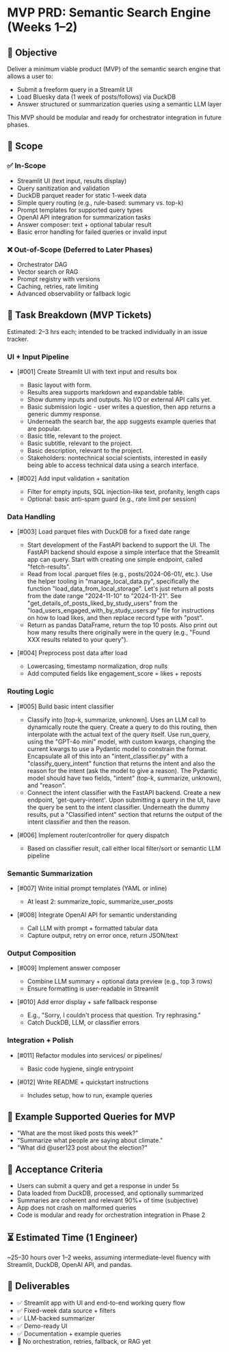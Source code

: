 # MVP PRD: Semantic Search Engine (Weeks 1–2)

## 🧩 Objective

Deliver a minimum viable product (MVP) of the semantic search engine that allows a user to:

- Submit a freeform query in a Streamlit UI
- Load Bluesky data (1 week of posts/follows) via DuckDB
- Answer structured or summarization queries using a semantic LLM layer

This MVP should be modular and ready for orchestrator integration in future phases.

## 📌 Scope

### ✅ In-Scope

- Streamlit UI (text input, results display)
- Query sanitization and validation
- DuckDB parquet reader for static 1-week data
- Simple query routing (e.g., rule-based: summary vs. top-k)
- Prompt templates for supported query types
- OpenAI API integration for summarization tasks
- Answer composer: text + optional tabular result
- Basic error handling for failed queries or invalid input

### ❌ Out-of-Scope (Deferred to Later Phases)

- Orchestrator DAG
- Vector search or RAG
- Prompt registry with versions
- Caching, retries, rate limiting
- Advanced observability or fallback logic

## 🎫 Task Breakdown (MVP Tickets)

Estimated: 2–3 hrs each; intended to be tracked individually in an issue tracker.

### UI + Input Pipeline

- [#001] Create Streamlit UI with text input and results box
  - Basic layout with form.
  - Results area supports markdown and expandable table.
  - Show dummy inputs and outputs. No I/O or external API calls yet.
  - Basic submission logic - user writes a question, then app returns a generic
  dummy response.
  - Underneath the search bar, the app suggests example queries that are popular.
  - Basic title, relevant to the project.
  - Basic subtitle, relevant to the project.
  - Basic description, relevant to the project.
  - Stakeholders: nontechnical social scientists, interested in easily being able
  to access technical data using a search interface.

- [#002] Add input validation + sanitation
  - Filter for empty inputs, SQL injection-like text, profanity, length caps
  - Optional: basic anti-spam guard (e.g., rate limit per session)

### Data Handling

- [#003] Load parquet files with DuckDB for a fixed date range
  - Start development of the FastAPI backend to support the UI. The FastAPI backend
  should expose a simple interface that the Streamlit app can query. Start with
  creating one simple endpoint, called "fetch-results".
  - Read from local .parquet files (e.g., posts/2024-06-01/, etc.). Use the helper
  tooling in "manage_local_data.py", specifically the function "load_data_from_local_storage". Let's just return all posts from the date
  range "2024-11-10" to "2024-11-21". See "get_details_of_posts_liked_by_study_users"
  from the "load_users_engaged_with_by_study_users.py" file for instructions on how
  to load likes, and then replace record type with "post".
  - Return as pandas DataFrame, return the top 10 posts. Also print out how many
  results there originally were in the query (e.g., "Found XXX results related to your query").

- [#004] Preprocess post data after load
  - Lowercasing, timestamp normalization, drop nulls
  - Add computed fields like engagement_score = likes + reposts

### Routing Logic

- [#005] Build basic intent classifier
  - Classify into [top-k, summarize, unknown]. Uses an LLM call to
  dynamically route the query. Create a query to do this routing, then interpolate
  with the actual text of the query itself. Use run_query, using the "GPT-4o mini"
  model, with custom kwargs, changing the current kwargs to use a Pydantic model
  to constrain the format. Encapsulate all of this into an "intent_classifier.py"
  with a "classify_query_intent" function that returns the intent and also the reason for the intent (ask the model to give a reason). The Pydantic model should have two fields, "intent" (top-k, summarize, unknown), and "reason".
  - Connect the intent classifier with the FastAPI backend. Create a new endpoint,
  'get-query-intent'. Upon submitting a query in the UI, have the query be sent
  to the intent classifier. Underneath the dummy results, put a "Classified intent" section that returns the output of the intent classifier and then the reason.

- [#006] Implement router/controller for query dispatch
  - Based on classifier result, call either local filter/sort or semantic LLM pipeline

### Semantic Summarization

- [#007] Write initial prompt templates (YAML or inline)
  - At least 2: summarize_topic, summarize_user_posts

- [#008] Integrate OpenAI API for semantic understanding
  - Call LLM with prompt + formatted tabular data
  - Capture output, retry on error once, return JSON/text

### Output Composition

- [#009] Implement answer composer
  - Combine LLM summary + optional data preview (e.g., top 3 rows)
  - Ensure formatting is user-readable in Streamlit

- [#010] Add error display + safe fallback response
  - E.g., "Sorry, I couldn't process that question. Try rephrasing."
  - Catch DuckDB, LLM, or classifier errors

### Integration + Polish

- [#011] Refactor modules into services/ or pipelines/
  - Basic code hygiene, single entrypoint

- [#012] Write README + quickstart instructions
  - Includes setup, how to run, example queries

## 🔁 Example Supported Queries for MVP

- "What are the most liked posts this week?"
- "Summarize what people are saying about climate."
- "What did @user123 post about the election?"

## 🧪 Acceptance Criteria

- Users can submit a query and get a response in under 5s
- Data loaded from DuckDB, processed, and optionally summarized
- Summaries are coherent and relevant 90%+ of time (subjective)
- App does not crash on malformed queries
- Code is modular and ready for orchestration integration in Phase 2

## ⏳ Estimated Time (1 Engineer)

~25–30 hours over 1–2 weeks, assuming intermediate-level fluency with Streamlit, DuckDB, OpenAI API, and pandas.

## 🧾 Deliverables

- ✅ Streamlit app with UI and end-to-end working query flow
- ✅ Fixed-week data source + filters
- ✅ LLM-backed summarizer
- ✅ Demo-ready UI
- ✅ Documentation + example queries
- 🚫 No orchestration, retries, fallback, or RAG yet
